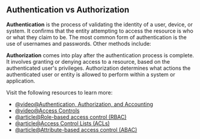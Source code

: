 ## Authentication vs Authorization

**Authentication** is the process of validating the identity of a user, device, or system. It confirms that the entity attempting to access the resource is who or what they claim to be. The most common form of authentication is the use of usernames and passwords. Other methods include:

**Authorization** comes into play after the authentication process is complete. It involves granting or denying access to a resource, based on the authenticated user's privileges. Authorization determines what actions the authenticated user or entity is allowed to perform within a system or application.

Visit the following resources to learn more:

- [@video@Authentication, Authorization, and Accounting](https://www.youtube.com/watch?v=AhaZtj5P2a8)
- [@video@Access Controls](https://www.youtube.com/watch?v=9ANHcZwJfdQ)
- [@article@Role-based access control (RBAC)](https://en.wikipedia.org/wiki/Role-based_access_control)
- [@article@Access Control Lists (ACLs)](https://en.wikipedia.org/wiki/Access-control_list)
- [@article@Attribute-based access control (ABAC)](https://en.wikipedia.org/wiki/Attribute-based_access_control)
